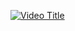 
[![Video Title](https://img.youtube.com/vi/VIDEO_ID/maxresdefault.jpg)](https://www.youtube.com/watch?v=(https://youtu.be/kxFbESlkv54))
